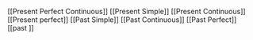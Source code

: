 [[Present Perfect Continuous]]
[[Present Simple]]
[[Present Continuous]]
[[Present perfect]]
[[Past Simple]]
[[Past Continuous]]
[[Past Perfect]]
[[past ]]
